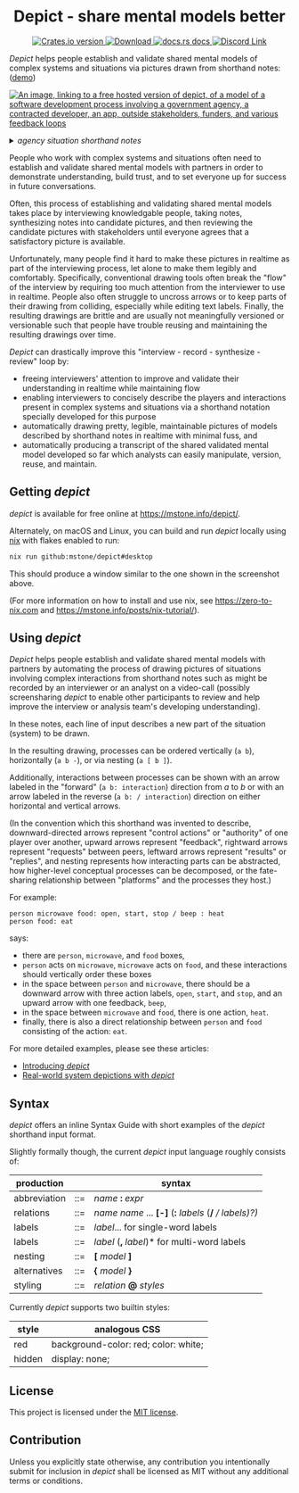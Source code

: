 <div align="center">
  <h1>Depict - share mental models better</h1>
</div>

<div align="center">
  <!-- Crates version -->
  <a href="https://crates.io/crates/depict">
    <img src="https://img.shields.io/crates/v/depict.svg?style=flat-square"
    alt="Crates.io version" />
  </a>
  <!-- Downloads -->
  <a href="https://crates.io/crates/depict">
    <img src="https://img.shields.io/crates/d/depict.svg?style=flat-square"
      alt="Download" />
  </a>
  <!-- docs -->
  <a href="https://docs.rs/depict">
    <img src="https://img.shields.io/badge/docs-latest-blue.svg?style=flat-square"
      alt="docs.rs docs" />
  </a>
  <!-- CI
  <a href="https://github.com/mstone/depict/actions">
    <img src="https://github.com/mstone/depict/actions/workflows/main.yml/badge.svg"
      alt="CI status" />
  </a> -->
  <!-- Discord -->
  <a href="https://discord.gg/UpWYZ5dN">
    <img src="https://img.shields.io/discord/973591045881360414.svg?logo=discord&style=flat-square" alt="Discord Link" />
  </a>
</div>

*Depict* helps people establish and validate shared mental models of complex systems and situations via pictures drawn from shorthand notes: ([demo](https://mstone.info/depict/))

[![An image, linking to a free hosted version of depict, of a model of a software development process involving a government agency, a contracted developer, an app, outside stakeholders, funders, and various feedback loops](https://raw.githubusercontent.com/mstone/depict/main/doc/agency.gif)](https://mstone.info/depict/)

<details>
<summary><i>agency situation shorthand notes</i></summary>
<pre>
agency [ priorities ]
developer [ design ]
agency developer: approve release,
developer app: release
developer code: update
agency developer: report issue,
agency app: /review design
stakeholders word: /review
funders agency: money, deliverables, timelines / grant application, renegotiation
developer json
word excel json code app -: _ : _ : _ : _
developer json: defines
agency developer: funding
agency word: / review
agency excel: edit
agency app: / test results,
agency app: test
agency developer: / report issue,
agency developer: prioritize
stakeholders agency: propose
</pre>
</details>

<!-- [![Depict live demo, showing a model of a microwave](https://raw.githubusercontent.com/mstone/depict/main/doc/microwave.gif)](https://mstone.info/depict/) -->

People who work with complex systems and situations often need to establish and validate shared mental models with partners in order to demonstrate understanding, build trust, and to set everyone up for success in future conversations.

Often, this process of establishing and validating shared mental models takes place by interviewing knowledgable people, taking notes, synthesizing notes into candidate pictures, and then reviewing the candidate pictures with stakeholders until everyone agrees that a satisfactory picture is available.

Unfortunately, many people find it hard to make these pictures in realtime as part of the interviewing process, let alone to make them legibly and comfortably. Specifically, conventional drawing tools often break the "flow" of the interview by requiring too much attention from the interviewer to use in realtime. People also often struggle to uncross arrows or to keep parts of their drawing from colliding, especially while editing text labels. Finally, the resulting drawings are brittle and are usually not meaningfully versioned or versionable such that people have trouble reusing and maintaining the resulting drawings over time.

*Depict* can drastically improve this "interview - record - synthesize - review" loop by:
* freeing interviewers' attention to improve and validate their understanding in realtime while maintaining flow
* enabling interviewers to concisely describe the players and interactions present in complex systems and situations via a shorthand notation specially developed for this purpose
* automatically drawing pretty, legible, maintainable pictures of models described by shorthand notes in realtime with minimal fuss, and
* automatically producing a transcript of the shared validated mental model developed so far which analysts can easily manipulate, version, reuse, and maintain.

## Getting *depict*

*depict* is available for free online at <https://mstone.info/depict/>.

Alternately, on macOS and Linux, you can build and run *depict* locally using [nix](https://nixos.org/nix/) with flakes enabled to run:

```bash
nix run github:mstone/depict#desktop
```

This should produce a window similar to the one shown in the screenshot above.

(For more information on how to install and use nix, see <https://zero-to-nix.com> and <https://mstone.info/posts/nix-tutorial/>).

## Using *depict*

*Depict* helps people establish and validate shared mental models with partners by automating the process of drawing pictures of situations involving complex interactions from shorthand notes such as might be recorded by an interviewer or an analyst on a video-call (possibly screensharing *depict* to enable other participants to review and help improve the interview or analysis team's developing understanding).

In these notes, each line of input describes a new part of the situation (system) to be drawn.

In the resulting drawing, processes can be ordered vertically (`a b`), horizontally (`a b -`), or via nesting (`a [ b ]`).

Additionally, interactions between processes can be shown with an arrow labeled in the "forward" (`a b: interaction`) direction from *a* to *b* or with an arrow labeled in the reverse (`a b: / interaction`) direction on either horizontal and vertical arrows.

(In the convention which this shorthand was invented to describe, downward-directed arrows represent "control actions" or "authority" of one player over another, upward arrows represent "feedback", rightward arrows represent "requests" between peers, leftward arrows represent "results" or "replies", and nesting represents how interacting parts can be abstracted, how higher-level conceptual processes can be decomposed, or the fate-sharing relationship between "platforms" and the processes they host.)

For example:

```
person microwave food: open, start, stop / beep : heat
person food: eat
```

says:

* there are `person`, `microwave`, and `food` boxes,
* `person` acts on `microwave`, `microwave` acts on `food`, and these interactions should vertically order these boxes
* in the space between `person` and `microwave`, there should be a downward arrow with three action labels, `open`, `start`, and `stop`, and an upward arrow with one feedback, `beep`,
* in the space between `microwave` and `food`, there is one action, `heat`.
* finally, there is also a direct relationship between `person` and `food` consisting of the action: `eat`.

For more detailed examples, please see these articles:

* [Introducing *depict*](https://mstone.info/posts/introducing-depict/)
* [Real-world system depictions with *depict*](https://mstone.info/posts/real-world-system-depictions/)

## Syntax

*depict* offers an inline Syntax Guide with short examples of the *depict* shorthand input format.

Slightly formally though, the current *depict* input language roughly consists of:

| production  |   | syntax                                                  |
|-------------|---|---------------------------------------------------------|
|abbreviation |::=| *name* **:** *expr*
|relations    |::=| *name* *name* ... **[-]** (**:** *labels* (**/** */ *labels*)?)*
|labels       |::=| *label*... for single-word labels
|labels       |::=| *label* (**,** *label*)* for multi-word labels
|nesting      |::=| **[** *model* **]**
|alternatives |::=| **{** *model* **}**
|styling      |::=| *relation* **@** *styles*

Currently *depict* supports two builtin styles:

| style |  analogous CSS |
|-------|--------------------|
| red | background-color: red; color: white; |
| hidden| display: none; |

## License

This project is licensed under the [MIT license].

[MIT license]: https://github.com/mstone/depict/blob/main/LICENSE

## Contribution

Unless you explicitly state otherwise, any contribution you intentionally submit for inclusion in *depict* shall be licensed as MIT without any additional terms or conditions.
